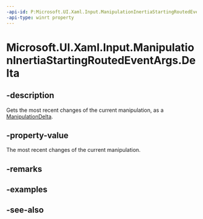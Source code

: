 ```yaml
---
-api-id: P:Microsoft.UI.Xaml.Input.ManipulationInertiaStartingRoutedEventArgs.Delta
-api-type: winrt property
---
```


<!-- Property syntax
public Windows.UI.Input.ManipulationDelta Delta { get; }
-->

# Microsoft.UI.Xaml.Input.ManipulationInertiaStartingRoutedEventArgs.Delta

## -description
Gets the most recent changes of the current manipulation, as a [ManipulationDelta](../microsoft.ui.input/manipulationdelta.md).

## -property-value
The most recent changes of the current manipulation.

## -remarks

## -examples

## -see-also
